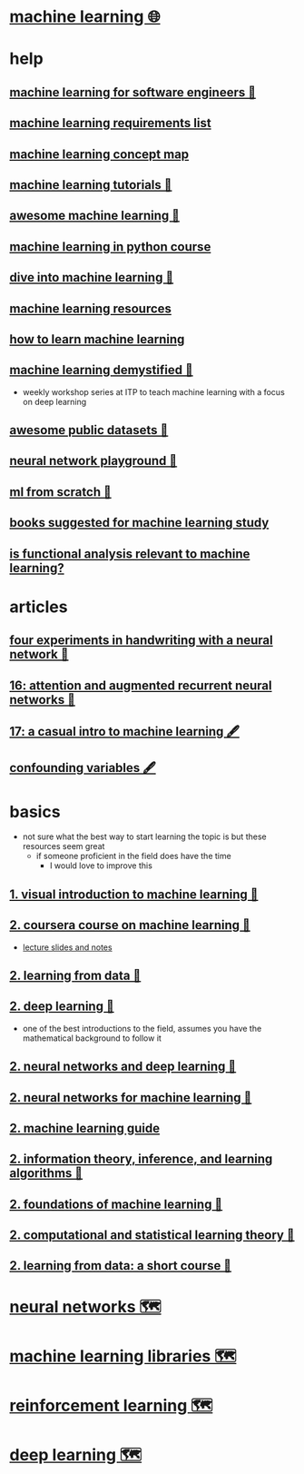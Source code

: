 # [machine learning 🌐](https://www.wikiwand.com/en/Machine_learning)


# help


## [machine learning for software engineers 🐙](https://github.com/ZuzooVn/machine-learning-for-software-engineers)

## [machine learning requirements list](https://metacademy.org/roadmaps/cjrd/level-up-your-ml)

## [machine learning concept map](https://fkcd.ca/EpU.svg)

## [machine learning tutorials 🐙](https://github.com/ujjwalkarn/Machine-Learning-Tutorials)

## [awesome machine learning 🐙](https://github.com/josephmisiti/awesome-machine-learning)

## [machine learning in python course](https://www.springboard.com/learning-paths/machine-learning-python/)

## [dive into machine learning 🐙](https://github.com/hangtwenty/dive-into-machine-learning)

## [machine learning resources](http://www.ritchieng.com/machine-learning-resources/)

## [how to learn machine learning](https://elitedatascience.com/learn-machine-learning)

## [machine learning demystified 🐙](https://github.com/shekit/machine-learning-demystified)

- weekly workshop series at ITP to teach machine learning with a focus on deep learning

## [awesome public datasets 🐙](https://github.com/caesar0301/awesome-public-datasets)

## [neural network playground 👾](http://playground.tensorflow.org/#activation=tanh&batchSize=10&dataset=circle&regDataset=reg-plane&learningRate=0.03&regularizationRate=0&noise=0&networkShape=4,2&seed=0.18535&showTestData=false&discretize=false&percTrainData=50&x=true&y=true&xTimesY=false&xSquared=false&ySquared=false&cosX=false&sinX=false&cosY=false&sinY=false&collectStats=false&problem=classification&initZero=false&hideText=false)

## [ml from scratch 🐙](https://github.com/eriklindernoren/ML-From-Scratch)

## [books suggested for machine learning study](http://www.statsblogs.com/2014/12/30/machine-learning-books-suggested-by-michael-i-jordan-from-berkeley/)

## [is functional analysis relevant to machine learning?](https://www.quora.com/Is-functional-analysis-relevant-to-machine-learning)


# articles


## [four experiments in handwriting with a neural network 👾](http://distill.pub/2016/handwriting/)

## [16: attention and augmented recurrent neural networks 👾](http://distill.pub/2016/augmented-rnns/)

## [17: a casual intro to machine learning 🖋️](https://blog.intracto.com/a-casual-intro-to-machine-learning)

## [confounding variables 🖋️](http://bl.ocks.org/jmahabal/raw/8f010c62112dec083b559cb047a51048/)


# basics

- not sure what the best way to start learning the topic is but these resources seem great  
	- if someone proficient in the field does have the time   
		- I would love to improve this


## [1. visual introduction to machine learning 👾](http://www.r2d3.us/visual-intro-to-machine-learning-part-1/)

## [2. coursera course on machine learning 📝](https://www.coursera.org/learn/machine-learning)

- [lecture slides and notes](https://github.com/1094401996/machine-learning-coursera)

## [2. learning from data 📝](https://work.caltech.edu/telecourse.html)

## [2. deep learning 📖](http://www.deeplearningbook.org)

- one of the best introductions to the field, assumes you have the mathematical background to follow it

## [2. neural networks and deep learning 📖](http://neuralnetworksanddeeplearning.com/)

## [2. neural networks for machine learning 📝](https://www.coursera.org/learn/neural-networks)

## [2. machine learning guide](http://ocdevel.com/podcasts/machine-learning)

## [2. information theory, inference, and learning algorithms 📖](http://www.inference.phy.cam.ac.uk/itprnn/book.pdf)

## [2. foundations of machine learning 📕](http://www.goodreads.com/book/show/15844113-foundations-of-machine-learning)

## [2. computational and statistical learning theory 📝](http://ttic.uchicago.edu/%7Enati/Teaching/TTIC31120/2016/)

## [2. learning from data: a short course 📕](http://www.goodreads.com/book/show/15706459-learning-from-data)


# [neural networks 🗺️](https://my.mindnode.com/VznvpXy4JfeyVL4toshCQE3pdyHvLzx1bTGUpze2)


# [machine learning libraries 🗺️](https://my.mindnode.com/PVcz8iqUfa941KTpBqXgpiP7Asst1yGcqVa8Kmit)


# [reinforcement learning 🗺️](https://my.mindnode.com/eKswyDv4KNY9fePuF3DcWvYZjtTaBzxk581Mw7Ru)


# [deep learning 🗺️](https://my.mindnode.com/wqhKt6rDSZrJR5pVV2TpCv4xnHUsYJf3vZ9SbX7D)

